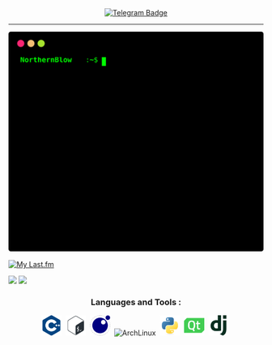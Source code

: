 <div align="center" id="badges">
<a href="https://t.me/NorthernBlow">   
  <img src="https://img.shields.io/badge/Telegram-EB1F6A?style=for-the-badge&logo=telegram&logoColor=white" alt="Telegram Badge"/>
  </a>  
</div>

---



![Example](https://github.com/NorthernBlow/githubstats/blob/master/github_stats.svg)



[![My Last.fm](https://lastfm-recently-played.vercel.app/api?user=Accept_the_Pain&count=1&loved=true)](https://www.last.fm/user/Accept_the_Pain)

[![](https://img.shields.io/badge/Last.fm-Accept_the_pain-D51007?logo=last.fm&logoColor=white&style=flat-square)](https://www.last.fm/user/Accept_the_Pain)
[![](https://img.shields.io/badge/Soundcloud-Northern_Blow-FF7700?logo=soundcloud&logoColor=white&style=flat-square)](https://soundcloud.com/tqkqbulmnkgb)



<div align="center">
<h3
<p> Languages and Tools : </p>
</h3>
  <img src="https://github.com/devicons/devicon/blob/master/icons/cplusplus/cplusplus-plain.svg" title="bash" alt="bash" wirth="40" height="40"/>&nbsp;
  <img src="https://github.com/devicons/devicon/blob/master/icons/bash/bash-plain.svg" title="bash" alt="bash" wirth="40" height="40"/>&nbsp;
  <img src="https://github.com/devicons/devicon/blob/master/icons/lua/lua-original.svg" title="Lua" alt="Lua" wirth="40" height="40"/>&nbsp;
  <img src="https://github.com/simple-icons/simple-icons/blob/develop/icons/archlinux.svg" title="ArchLinux" alt="ArchLinux" wirth="40" height="40"/>&nbsp;
  <img src="https://github.com/devicons/devicon/blob/master/icons/python/python-original.svg" title="Python" alt="Python" wirth="40" height="40"/>&nbsp;
  <img src="https://github.com/devicons/devicon/blob/master/icons/qt/qt-original.svg" title="PyQt5" alt="PyQT5" wirth="40" height="40"/>&nbsp;
  <img src="https://github.com/devicons/devicon/blob/master/icons/django/django-plain.svg" title="Django" alt="Django" wirth="40" height="40"/>&nbsp;
  
